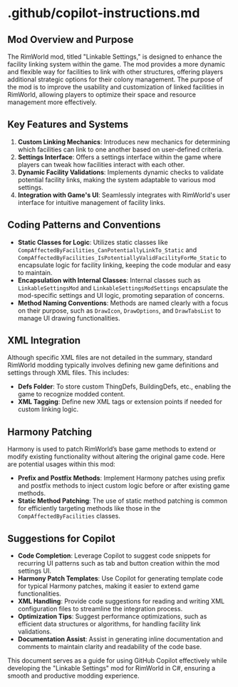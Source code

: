 # .github/copilot-instructions.md

## Mod Overview and Purpose

The RimWorld mod, titled "Linkable Settings," is designed to enhance the facility linking system within the game. The mod provides a more dynamic and flexible way for facilities to link with other structures, offering players additional strategic options for their colony management. The purpose of the mod is to improve the usability and customization of linked facilities in RimWorld, allowing players to optimize their space and resource management more effectively.

## Key Features and Systems

1. **Custom Linking Mechanics**: Introduces new mechanics for determining which facilities can link to one another based on user-defined criteria.
2. **Settings Interface**: Offers a settings interface within the game where players can tweak how facilities interact with each other.
3. **Dynamic Facility Validations**: Implements dynamic checks to validate potential facility links, making the system adaptable to various mod settings.
4. **Integration with Game's UI**: Seamlessly integrates with RimWorld's user interface for intuitive management of facility links.

## Coding Patterns and Conventions

- **Static Classes for Logic**: Utilizes static classes like `CompAffectedByFacilities_CanPotentiallyLinkTo_Static` and `CompAffectedByFacilities_IsPotentiallyValidFacilityForMe_Static` to encapsulate logic for facility linking, keeping the code modular and easy to maintain.
- **Encapsulation with Internal Classes**: Internal classes such as `LinkableSettingsMod` and `LinkableSettingsModSettings` encapsulate the mod-specific settings and UI logic, promoting separation of concerns.
- **Method Naming Conventions**: Methods are named clearly with a focus on their purpose, such as `DrawIcon`, `DrawOptions`, and `DrawTabsList` to manage UI drawing functionalities.

## XML Integration

Although specific XML files are not detailed in the summary, standard RimWorld modding typically involves defining new game definitions and settings through XML files. This includes:

- **Defs Folder**: To store custom ThingDefs, BuildingDefs, etc., enabling the game to recognize modded content.
- **XML Tagging**: Define new XML tags or extension points if needed for custom linking logic.

## Harmony Patching

Harmony is used to patch RimWorld’s base game methods to extend or modify existing functionality without altering the original game code. Here are potential usages within this mod:

- **Prefix and Postfix Methods**: Implement Harmony patches using prefix and postfix methods to inject custom logic before or after existing game methods.
- **Static Method Patching**: The use of static method patching is common for efficiently targeting methods like those in the `CompAffectedByFacilities` classes.

## Suggestions for Copilot

- **Code Completion**: Leverage Copilot to suggest code snippets for recurring UI patterns such as tab and button creation within the mod settings UI.
- **Harmony Patch Templates**: Use Copilot for generating template code for typical Harmony patches, making it easier to extend game functionalities.
- **XML Handling**: Provide code suggestions for reading and writing XML configuration files to streamline the integration process.
- **Optimization Tips**: Suggest performance optimizations, such as efficient data structures or algorithms, for handling facility link validations.
- **Documentation Assist**: Assist in generating inline documentation and comments to maintain clarity and readability of the code base.

This document serves as a guide for using GitHub Copilot effectively while developing the "Linkable Settings" mod for RimWorld in C#, ensuring a smooth and productive modding experience.

